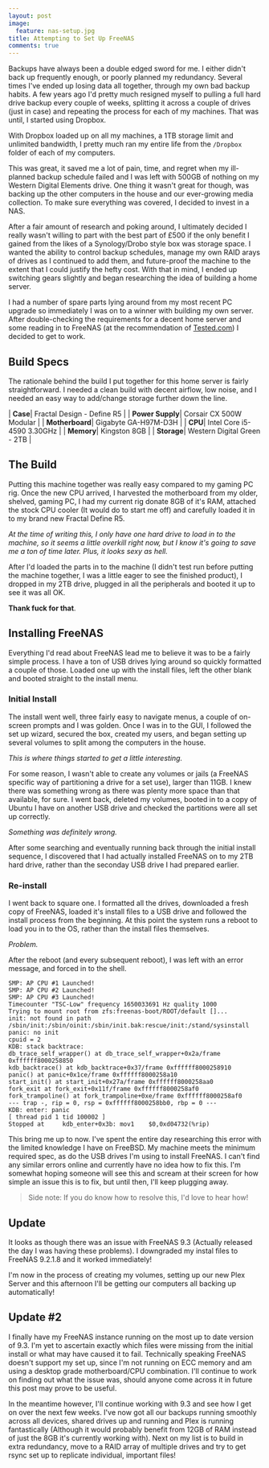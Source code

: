 ```yaml
---
layout: post
image:
  feature: nas-setup.jpg
title: Attempting to Set Up FreeNAS
comments: true
---
```


Backups have always been a double edged sword for me.  I either didn't back up frequently enough, or poorly planned my redundancy. Several times I've ended up losing data all together, through my own bad backup habits. A few years ago I'd pretty much resigned myself to pulling a full hard drive backup every couple of weeks, splitting it across a couple of drives (just in case) and repeating the process for each of my machines. That was until, I started using Dropbox.

With Dropbox loaded up on all my machines, a 1TB storage limit and unlimited bandwidth, I pretty much ran my entire life from the `/Dropbox` folder of each of my computers.

This was great, it saved me a lot of pain, time, and regret when my ill-planned backup schedule failed and I was left with 500GB of nothing on my Western Digital Elements drive. One thing it wasn't great for though, was backing up the other computers in the house and our ever-growing media collection. To make sure everything was covered, I decided to invest in a NAS.

After a fair amount of research and poking around, I ultimately decided I really wasn't willing to part with the best part of £500 if the only benefit I gained from the likes of a Synology/Drobo style box was storage space. I wanted the ability to control backup schedules, manage my own RAID arays of drives as I continued to add them, and future-proof the machine to the extent that I could justify the hefty cost. With that in mind, I ended up switching gears slightly and began researching the idea of building a home server.

I had a number of spare parts lying around from my most recent PC upgrade so immediately I was on to a winner with building my own server. After double-checking the requirements for a decent home server and some reading in to FreeNAS (at the recommendation of [Tested.com](http://www.tested.com)) I decided to get to work.

## Build Specs

The rationale behind the build I put together for this home server is fairly straightforward. I needed a clean build with decent airflow, low noise, and I needed an easy way to add/change storage further down the line.

| **Case**| Fractal Design - Define R5 |
| **Power Supply**| Corsair CX 500W Modular |
| **Motherboard**| Gigabyte GA-H97M-D3H |
| **CPU**| Intel Core i5-4590 3.30GHz |
| **Memory**| Kingston 8GB |
| **Storage**| Western Digital Green - 2TB |

## The Build

Putting this machine together was really easy compared to my gaming PC rig. Once the new CPU arrived, I harvested the motherboard from my older, shelved, gaming PC, I had my current rig donate 8GB of it's RAM, attached the stock CPU cooler (It would do to start me off) and carefully loaded it in to my brand new Fractal Define R5. 

*At the time of writing this, I only have one hard drive to load in to the machine, so it seems a little overkill right now, but I know it's going to save me a ton of time later. Plus, it looks sexy as hell.*

After I'd loaded the parts in to the machine (I didn't test run before putting the machine together, I was a little eager to see the finished product), I dropped in my 2TB drive, plugged in all the peripherals and booted it up to see it was all OK. 

**Thank fuck for that**.

## Installing FreeNAS

Everything I'd read about FreeNAS lead me to believe it was to be a fairly simple process. I have a ton of USB drives lying around so quickly formatted a couple of those. Loaded one up with the install files, left the other blank and booted straight to the install menu.

### Initial Install

The install went well, three fairly easy to navigate menus, a couple of on-screen prompts and I was golden. Once I was in to the GUI, I followed the set up wizard, secured the box, created my users, and began setting up several volumes to split among the computers in the house.

*This is where things started to get a little interesting.*

For some reason, I wasn't able to create any volumes or jails (a FreeNAS specific way of partitioning a drive for a set use), larger than 11GB. I knew there was something wrong as there was plenty more space than that available, for sure. I went back, deleted my volumes, booted in to a copy of Ubuntu I have on another USB drive and checked the partitions were all set up correctly.

*Something was definitely wrong.*

After some searching and eventually running back through the initial install sequence, I discovered that I had actually installed FreeNAS on to my 2TB hard drive, rather than the seconday USB drive I had prepared earlier.

### Re-install

I went back to square one. I formatted all the drives, downloaded a fresh copy of FreeNAS, loaded it's install files to a USB drive and followed the install process from the beginning. At this point the system runs a reboot to load you in to the OS, rather than the install files themselves.

*Problem.*

After the reboot (and every subsequent reboot), I was left with an error message, and forced in to the shell.

~~~~~~~~
SMP: AP CPU #1 Launched!  
SMP: AP CPU #2 Launched!  
SMP: AP CPU #3 Launched!  
Timecounter "TSC-Low" frequency 1650033691 Hz quality 1000  
Trying to mount root from zfs:freenas-boot/ROOT/default []...  
init: not found in path /sbin/init:/sbin/oinit:/sbin/init.bak:rescue/init:/stand/sysinstall  
panic: no init  
cpuid = 2  
KDB: stack backtrace:  
db_trace_self_wrapper() at db_trace_self_wrapper+0x2a/frame 0xffffff8000258850  
kdb_backtrace() at kdb_backtrace+0x37/frame 0xffffff8000258910  
panic() at panic+0x1ce/frame 0xffffff8000258a10  
start_init() at start_init+0x27a/frame 0xffffff8000258aa0   
fork_exit at fork_exit+0x11f/frame 0xffffff8000258af0  
fork_trampoline() at fork_trampoline+0xe/frame 0xffffff8000258af0  
--- trap -, rip = 0, rsp = 0xffffff8000258bb0, rbp = 0 ---  
KDB: enter: panic  
[ thread pid 1 tid 100002 ]  
Stopped at     kdb_enter+0x3b: mov1    $0,0xd04732(%rip)
~~~~~~~~

This bring me up to now. I've spent the entire day researching this error with the limited knowledge I have on FreeBSD. My machine meets the minimum required spec, as do the USB drives I'm using to install FreeNAS. I can't find any similar errors online and currently have no idea how to fix this. I'm somewhat hoping someone will see this and scream at their screen for how simple an issue this is to fix, but until then, I'll keep plugging away.

> Side note: If you do know how to resolve this, I'd love to hear how!

## Update

It looks as though there was an issue with FreeNAS 9.3 (Actually released the day I was having these problems). I downgraded my instal files to FreeNAS 9.2.1.8 and it worked immediately!

I'm now in the process of creating my volumes, setting up our new Plex Server and this afternoon I'll be getting our computers all backing up automatically!

## Update #2

I finally have my FreeNAS instance running on the most up to date version of 9.3. I'm yet to ascertain exactly which files were missing from the initial install or what may have caused it to fail. Technically speaking FreeNAS doesn't support my set up, since I'm not running on ECC memory and am using a desktop grade motherboard/CPU combination. I'll continue to work on finding out what the issue was, should anyone come across it in future this post may prove to be useful.

In the meantime however, I'll continue working with 9.3 and see how I get on over the next few weeks. I've now got all our backups running smoothly across all devices, shared drives up and running and Plex is running fantastically (Although it would probably benefit from 12GB of RAM instead of just the 8GB it's currently working with). Next on my list is to build in extra redundancy, move to a RAID array of multiple drives and try to get rsync set up to replicate individual, important files!